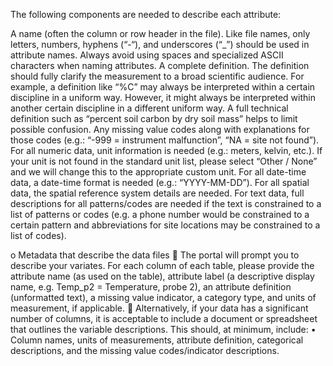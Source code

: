 The following components are needed to describe each attribute:

A name (often the column or row header in the file). Like file names, only letters, numbers, hyphens (“-“), and underscores (“_”) should be used in attribute names. Always avoid using spaces and specialized ASCII characters when naming attributes.
A complete definition. The definition should fully clarify the measurement to a broad scientific audience. For example, a definition like “%C” may always be interpreted within a certain discipline in a uniform way. However, it might always be interpreted within another certain discipline in a different uniform way. A full technical definition such as “percent soil carbon by dry soil mass” helps to limit possible confusion.
Any missing value codes along with explanations for those codes (e.g.: “-999 = instrument malfunction”, “NA = site not found”).
For all numeric data, unit information is needed (e.g.: meters, kelvin, etc.). If your unit is not found in the standard unit list, please select “Other / None” and we will change this to the appropriate custom unit.
For all date-time data, a date-time format is needed (e.g.: “YYYY-MM-DD”).
For all spatial data, the spatial reference system details are needed.
For text data, full descriptions for all patterns/codes are needed if the text is constrained to a list of patterns or codes (e.g. a phone number would be constrained to a certain pattern and abbreviations for site locations may be constrained to a list of codes).


o	Metadata that describe the data files 
	The portal will prompt you to describe your variates. For each column of each table, please provide the attribute name (as used on the table), attribute label  (a descriptive display name, e.g. Temp_p2 = Temperature, probe 2), an attribute definition (unformatted text), a missing value indicator, a category type, and units of measurement, if applicable. 
	Alternatively, if your data has a significant number of columns, it is acceptable to include a document or spreadsheet that outlines the variable descriptions. This should, at minimum, include:
•	Column names, units of measurements, attribute definition, categorical descriptions, and the missing value codes/indicator descriptions. 
